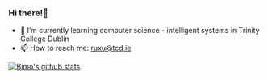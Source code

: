 ### Hi there!👋
- 🌱 I’m currently learning computer science - intelligent systems in Trinity College Dublin
- 📫 How to reach me: ruxu@tcd.ie 

[![Bimo's github stats](https://github-readme-stats.vercel.app/api?username=xurui1995&show_icons=true&theme=material-palenight)](https://github.com/xurui1995/github-readme-stats)
